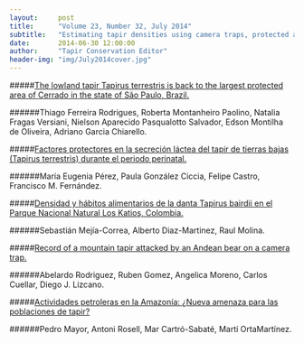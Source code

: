 ```yaml
---
layout:     post
title:      "Volume 23, Number 32, July 2014"
subtitle:   "Estimating tapir densities using camera traps, protected areas in Brazil for the lowland tapir, dietary habits of the Baird's tapirs in Colombia, and much more."
date:       2014-06-30 12:00:00
author:     "Tapir Conservation Editor"
header-img: "img/July2014cover.jpg"
---
```


#####[The lowland tapir Tapirus terrestris is back to the largest protected area of Cerrado in the state of São Paulo, Brazil.](http://tapirconservation.github.io/extra/Vol23_Issue32/Ferreira2014.pdf "PDF")
 
######Thiago Ferreira Rodrigues, Roberta Montanheiro Paolino, Natalia Fragas Versiani, Nielson Aparecido Pasqualotto Salvador, Edson Montilha de Oliveira, Adriano Garcia Chiarello.
<p> </p>


#####[Factores protectores en la secreción láctea del tapir de tierras bajas (Tapirus terrestris) durante el periodo perinatal.](http://tapirconservation.github.io/extra/Vol23_Issue32/Perez2014.pdf "PDF")

######María Eugenia Pérez, Paula González Ciccia, Felipe Castro, Francisco M. Fernández.
<p> </p>



#####[Densidad y hábitos alimentarios de la danta Tapirus bairdii en el Parque Nacional Natural Los Katios, Colombia.](http://tapirconservation.github.io/extra/Vol23_Issue32/Mejia2014.pdf "PDF")

######Sebastián Mejía-Correa, Alberto Diaz-Martinez, Raul Molina.
<p> </p>



#####[Record of a mountain tapir attacked by an Andean bear on a camera trap.](http://tapirconservation.github.io/extra/Vol23_Issue32/Rodriguez2014.pdf "PDF")

######Abelardo Rodriguez, Ruben Gomez, Angelica Moreno, Carlos Cuellar, Diego J. Lizcano.
<p> </p>



#####[Actividades petroleras en la Amazonía: ¿Nueva amenaza para las poblaciones de tapir?](http://tapirconservation.github.io/extra/Vol23_Issue32/Mayor2014.pdf "PDF")

######Pedro Mayor, Antoni Rosell, Mar Cartró-Sabaté, Martí OrtaMartínez.
<p> </p>





